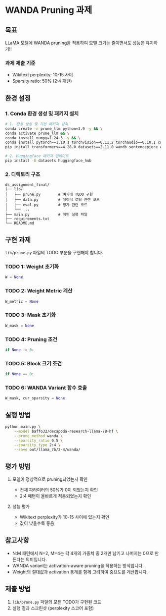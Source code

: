 # WANDA Pruning 과제

## 목표
LLaMA 모델에 WANDA pruning을 적용하여 모델 크기는 줄이면서도 성능은 유지하기!!

### 과제 제출 기준
- Wikitext perplexity: 10-15 사이
- Sparsity ratio: 50% (2:4 패턴)

## 환경 설정

### 1. Conda 환경 생성 및 패키지 설치
```bash
# 1. 환경 생성 및 기본 패키지 설치
conda create -n prune_llm python=3.9 -y && \
conda activate prune_llm && \
conda install numpy=1.24.3 -y && \
conda install pytorch==1.10.1 torchvision==0.11.2 torchaudio==0.10.1 cudatoolkit=11.3 -c pytorch -c conda-forge -y && \
pip install transformers==4.28.0 datasets==2.11.0 wandb sentencepiece accelerate==0.18.0

# 2. Huggingface 패키지 업데이트
pip install -U datasets huggingface_hub
```

### 2. 디렉토리 구조
```
ds_assignment_final/
├── lib/
│   ├── prune.py        # 여기에 TODO 구현
│   ├── data.py         # 데이터 로딩 관련 코드
│   ├── eval.py         # 평가 관련 코드
│   └── ...
├── main.py             # 메인 실행 파일
├── requirements.txt
└── README.md
```

## 구현 과제

`lib/prune.py` 파일의 TODO 부분을 구현해야 합니다.

### TODO 1: Weight 초기화
```python
W = None  
```

### TODO 2: Weight Metric 계산
```python
W_metric = None  
```

### TODO 3: Mask 초기화
```python
W_mask = None  
```

### TODO 4: Pruning 조건
```python
if None != 0:  
```

### TODO 5: Block 크기 조건
```python
if None == 0:  
```

### TODO 6: WANDA Variant 함수 호출
```python
W_mask, cur_sparsity = None 
```

## 실행 방법

```bash
python main.py \
    --model baffo32/decapoda-research-llama-7B-hf \
    --prune_method wanda \
    --sparsity_ratio 0.5 \
    --sparsity_type 2:4 \
    --save out/llama_7b/2-4/wanda/
```

## 평가 방법

1. 모델이 정상적으로 pruning되었는지 확인
   - 전체 파라미터의 50%가 0이 되었는지 확인
   - 2:4 패턴이 올바르게 적용되었는지 확인

2. 성능 평가
   - Wikitext perplexity가 10-15 사이에 있는지 확인
   - 값이 낮을수록 좋음

## 참고사항

- N:M 패턴에서 N=2, M=4는 각 4개의 가중치 중 2개만 남기고 나머지는 0으로 만든다는 의미입니다.
- WANDA variant는 activation-aware pruning을 적용하는 방식입니다.
- Weight의 절대값과 activation 통계를 함께 고려하여 중요도를 계산합니다.

## 제출 방법

1. `lib/prune.py` 파일의 모든 TODO가 구현된 코드
2. 실행 결과 스크린샷 (perplexity 스코어 포함)